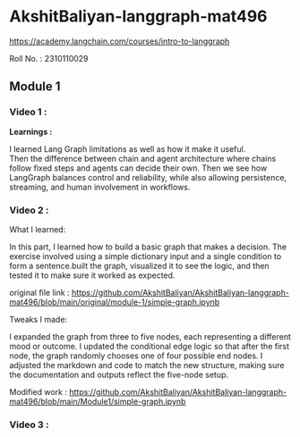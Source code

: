 # AkshitBaliyan-langgraph-mat496

https://academy.langchain.com/courses/intro-to-langgraph

Roll No. : 2310110029 

## Module 1 

### Video 1 : 

**Learnings :** 

I learned  Lang Graph limitations as well as how it make it useful.                                                                                          
Then the difference between chain and agent architecture where chains follow fixed steps and agents can decide their own.
Then we see how LangGraph balances control and reliability, while also allowing persistence, streaming, and human involvement in workflows.

### Video 2 :

What I learned: 

In this part, I learned how to build a basic graph that makes a decision. The exercise involved using a simple dictionary input and a single condition to form a sentence.built the graph, visualized it to see the logic, and then tested it to make sure it worked as expected.

original file link : https://github.com/AkshitBaliyan/AkshitBaliyan-langgraph-mat496/blob/main/original/module-1/simple-graph.ipynb

Tweaks I made:

I expanded the graph from three to five nodes, each representing a different mood or outcome.
I updated the conditional edge logic so that after the first node, the graph randomly chooses one of four possible end nodes.
I adjusted the markdown and code to match the new structure, making sure the documentation and outputs reflect the five-node setup.

Modified work : https://github.com/AkshitBaliyan/AkshitBaliyan-langgraph-mat496/blob/main/Module1/simple-graph.ipynb

### Video 3 :
